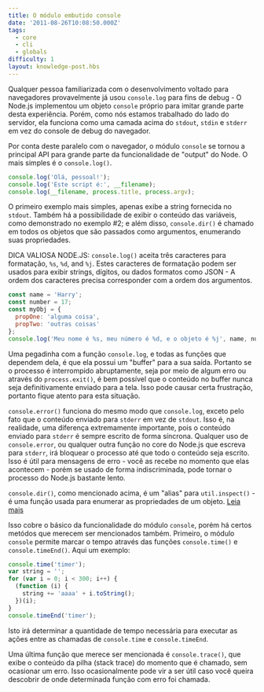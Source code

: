 ```yaml
---
title: O módulo embutido console
date: '2011-08-26T10:08:50.000Z'
tags:
  - core
  - cli
  - globals
difficulty: 1
layout: knowledge-post.hbs
---
```


Qualquer pessoa familiarizada com o desenvolvimento voltado para navegadores provavelmente já usou `console.log` para fins de debug - O Node.js implementou um objeto `console` próprio para imitar grande parte desta experiência. Porém, como nós estamos trabalhado do lado do servidor, ela funciona como uma camada acima do `stdout`, `stdin` e `stderr` em vez do console de debug do navegador.

Por conta deste paralelo com o navegador, o módulo `console` se tornou a principal API para grande parte da funcionalidade de "output" do Node. O mais simples é o `console.log()`.

```javascript
console.log('Olá, pessoal!');
console.log('Este script é:', __filename);
console.log(__filename, process.title, process.argv);
```

O primeiro exemplo mais simples, apenas exibe a string fornecida no `stdout`. Também há a possibilidade de exibir o conteúdo das variáveis, como demonstrado no exemplo #2; e além disso, `console.dir()` é chamado em todos os objetos que são passados como argumentos, enumerando suas propriedades.

DICA VALIOSA NODE.JS:
`console.log()` aceita três caracteres para formatação, `%s`, `%d`, and `%j`. Estes caracteres de formatação podem ser usados para exibir strings, dígitos, ou dados formatos como JSON - A ordem dos caracteres precisa corresponder com a ordem dos argumentos.

```javascript
const name = 'Harry';
const number = 17;
const myObj = {
  propOne: 'alguma coisa',
  propTwo: 'outras coisas'
};
console.log('Meu nome é %s, meu número é %d, e o objeto é %j', name, number, myObj);
```

Uma pegadinha com a função `console.log`, e todas as funções que dependem dela, é que ela possui um "buffer" para a sua saída. Portanto se o processo é interrompido abruptamente, seja por meio de algum erro ou através do `process.exit()`, é bem possível que o conteúdo no buffer nunca seja definitivamente enviado para a tela. Isso pode causar certa frustração, portanto fique atento para esta situação.

`console.error()` funciona do mesmo modo que `console.log`, exceto pelo fato que o conteúdo enviado para `stderr` em vez de `stdout`. Isso é, na realidade, uma diferença extremamente importante, pois o conteúdo enviado para `stderr` é sempre escrito de forma síncrona. Qualquer uso de `console.error`, ou qualquer outra função no core do Node.js que escreva para `stderr`, irá bloquear o processo até que todo o conteúdo seja escrito. Isso é útil para mensagens de erro - você as recebe no momento que elas acontecem - porém se usado de forma indiscriminada, pode tornar o processo do Node.js bastante lento.

`console.dir()`, como mencionado acima, é um "alias" para `util.inspect()` - é uma função usada para enumerar as propriedades de um objeto. [Leia mais](/pt-br/knowledge/getting-started/how-to-use-util-inspect/)

Isso cobre o básico da funcionalidade do módulo `console`, porém há certos metódos que merecem ser mencionados também. Primeiro, o módulo `console` permite marcar o tempo através das funções `console.time()` e `console.timeEnd()`.  Aqui um exemplo:

```javascript
console.time('timer');
var string = '';
for (var i = 0; i < 300; i++) {
  (function (i) {
    string += 'aaaa' + i.toString();
  })(i);
}
console.timeEnd('timer');
```

Isto irá determinar a quantidade de tempo necessária para executar as ações entre as chamadas de `console.time` e `console.timeEnd`.

Uma última função que merece ser mencionada é `console.trace()`, que exibe o conteúdo da pilha (stack trace) do momento que é chamado, sem ocasionar um erro. Isso ocasionalmente pode vir a ser útil caso você queira descobrir de onde determinada função com erro foi chamada.
